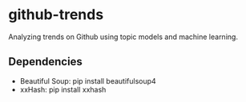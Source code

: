 # github-trends
Analyzing trends on Github using topic models and machine learning.

## Dependencies

 - Beautiful Soup: pip install beautifulsoup4
 - xxHash: pip install xxhash
